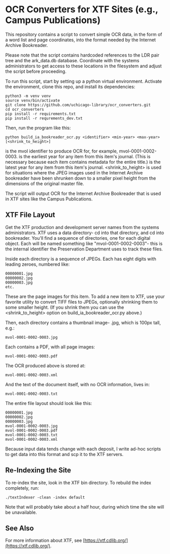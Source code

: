 # OCR Converters for XTF Sites (e.g., Campus Publications)

This repository contains a script to convert simple OCR data, in the form of a word list and page coordinates, into the format needed by the Internet Archive Bookreader.

Please note that the script contains hardcoded references to the LDR pair tree and the ark_data.db database. Coordinate with the systems administrators to get access to these locations in the filesystem and adjust the script before proceeding. 

To run this script, start by setting up a python virtual environment. Activate the environment, clone this repo, and install its dependencies:

```console
python3 -m venv venv
source venv/bin/activate
git clone https://github.com/uchicago-library/ocr_converters.git
cd ocr_converters
pip install -r requirements.txt
pip install -r requrements_dev.txt
```

Then, run the program like this:
```console
python build_ia_bookreader_ocr.py <identifier> <min-year> <max-year> [<shrink_to_height>]
```

<identifier> is the mvol identifier to produce OCR for, for example, mvol-0001-0002-0003. 
<min-year> is the earliest year for any item from this item's journal. (This is necessary because each item contains metadata for the entire title.)
<max-year> is the latest year for any item from this item's journal.
<shrink_to_height> is used for situations where the JPEG images used in the Internet Archive bookreader have been shrunken down to a smaller pixel height from the dimensions of the original master file. 

The script will output OCR for the Internet Archive Bookreader that is used in XTF sites like the Campus Publications.

## XTF File Layout

Get the XTF production and development server names from the systems administrators. XTF uses a data directory- cd into that directory, and cd into bookreader.
You'll find a sequence of directories, one for each digital object. Each will be named something like "mvol-0001-0002-0003"- this is the internal identifier the Preservation Department uses to track these files. 

Inside each directory is a sequence of JPEGs. Each has eight digits with leading zeroes, numbered like:
```console
00000001.jpg
00000002.jpg
00000003.jpg
etc.
```

These are the page images for this item. To add a new item to XTF, use your favorite utility to convert TIFF files to JPEGs, optionally shrinking them to some smaller height. (If you shrink them you can use the <shrink_to_height> option on build_ia_bookreader_ocr.py above.)

Then, each directory contains a thumbnail image- <identifier>.jpg, which is 100px tall, e.g.:
```console
mvol-0001-0002-0003.jpg
```

Each contains a PDF, with all page images:
```console
mvol-0001-0002-0003.pdf
```

The OCR produced above is stored at:
```console
mvol-0001-0002-0003.xml
```

And the text of the document itself, with no OCR information, lives in:
```console
mvol-0001-0002-0003.txt
```

The entire file layout should look like this:
```console
00000001.jpg
00000002.jpg
00000003.jpg
mvol-0001-0002-0003.jpg
mvol-0001-0002-0003.pdf
mvol-0001-0002-0003.txt
mvol-0001-0002-0003.xml
```

Because input data tends change with each deposit, I write ad-hoc scripts to get data into this format and scp it to the XTF servers. 

## Re-Indexing the Site

To re-index the site, look in the XTF bin directory. To rebuild the index completely, run:

```console
./textIndexer -clean -index default
```

Note that will probably take about a half hour, during which time the site will be unavailable. 

## See Also

For more information about XTF, see [https://xtf.cdlib.org/](https://xtf.cdlib.org/).

